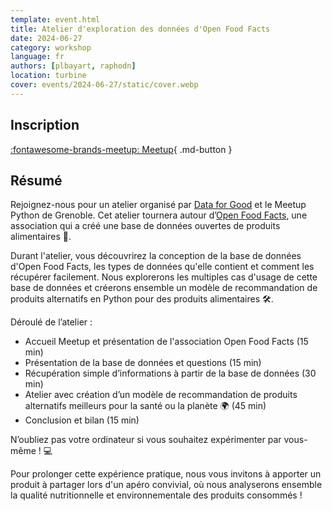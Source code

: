 ```yaml
---
template: event.html
title: Atelier d'exploration des données d'Open Food Facts
date: 2024-06-27
category: workshop
language: fr
authors: [plbayart, raphodn]
location: turbine
cover: events/2024-06-27/static/cover.webp
---
```


## Inscription

[:fontawesome-brands-meetup: Meetup](https://www.meetup.com/groupe-dutilisateurs-python-grenoble/events/301484139/){ .md-button }

## Résumé

Rejoignez-nous pour un atelier organisé par [Data for Good](https://dataforgood.fr/) et le Meetup Python de Grenoble. Cet atelier tournera autour d’[Open Food Facts](https://fr.openfoodfacts.org/), une association qui a créé une base de données ouvertes de produits alimentaires 🍫.

Durant l'atelier, vous découvrirez la conception de la base de données d'Open Food Facts, les types de données qu'elle contient et comment les récupérer facilement. Nous explorerons les multiples cas d'usage de cette base de données et créerons ensemble un modèle de recommandation de produits alternatifs en Python pour des produits alimentaires 🛠️.

Déroulé de l’atelier :
- Accueil Meetup et présentation de l'association Open Food Facts (15 min)
- Présentation de la base de données et questions (15 min)
- Récupération simple d’informations à partir de la base de données (30 min)
- Atelier avec création d’un modèle de recommandation de produits alternatifs meilleurs pour la santé ou la planète 🌍 (45 min)
- Conclusion et bilan (15 min)

N’oubliez pas votre ordinateur si vous souhaitez expérimenter par vous-même ! 💻

Pour prolonger cette expérience pratique, nous vous invitons à apporter un produit à partager lors d'un apéro convivial, où nous analyserons ensemble la qualité nutritionnelle et environnementale des produits consommés !